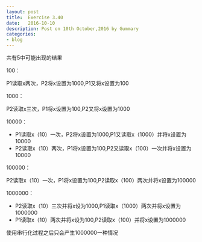 ```yaml
---
layout: post
title:  Exercise 3.40
date:   2016-10-10
description: Post on 10th October,2016 by Gummary
categories:
- blog
---
```


共有5中可能出现的结果

100：

P1读取x两次，P2将x设置为1000,P1又将x设置为100

1000：

P2读取x三次，P1将x设置为100,P2又将x设置为1000

10000：

- P1读取x（10）一次，P2将x设置为1000,P1又读取x（1000）并将x设置为10000
- P2读取x（10）两次，P1将x设置为100,P2又读取x（100）一次并将x设置为10000

100000：

P2读取x（10）一次，P1将x设置为100,P2读取x（100）两次并将x设置为100000

1000000：

- P2读取x（10）三次并将x设为1000,P1读取x（1000）两次并将x设置为1000000
- P1读取x（10）两次并将x设为100,P2读取x（100）并将x设置为1000000


使用串行化过程之后只会产生1000000一种情况